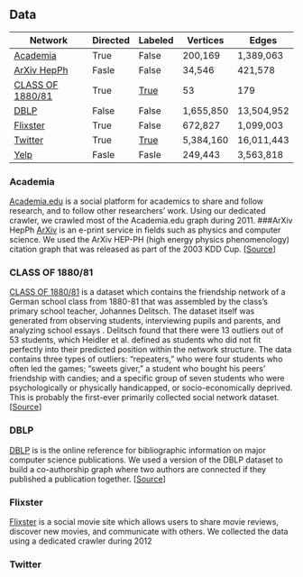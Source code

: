 ## Data
| Network               | Directed | Labeled   | Vertices  | Edges      |
|-----------------------|----------|-----------|-----------|------------|
| [Academia][1]         | True     | False     | 200,169   | 1,389,063  |
| [ArXiv HepPh][2]      | Fasle    | False     | 34,546    | 421,578    |
| [CLASS OF 1880/81][3] | True     | [True][8] | 53        | 179        |
| [DBLP][4]             | False    | False     | 1,655,850 | 13,504,952 |
| [Flixster][5]         | True     | False     | 672,827   | 1,099,003  |
| [Twitter][6]          | True     | [True][9] | 5,384,160 | 16,011,443 |
| [Yelp][7]             | Fasle    | Fasle     | 249,443   | 3,563,818  |

### Academia
[Academia.edu][10] is a social platform for academics to share and follow research, and to follow other researchers’ work. Using our dedicated crawler,
we crawled most of the Academia.edu graph during 2011.
###ArXiv HepPh
[ArXiv][11] is an e-print service in fields such as physics and computer science.
We used the ArXiv HEP-PH (high energy physics phenomenology) citation graph that was released as part of the 2003 KDD Cup. [[Source][17]]
### CLASS OF 1880/81
[CLASS OF 1880/81][12] is a dataset which contains the friendship network of a German school class from 1880-81 that was assembled by the class’s primary school teacher, Johannes Delitsch.
The dataset itself was generated from observing students, interviewing pupils and parents, and analyzing school essays .
Delitsch found that there were 13 outliers out of 53 students, which Heidler et al. defined as students who did not fit perfectly into their predicted position within the network structure.
The data contains three types of outliers: “repeaters,” who were four
students who often led the games; “sweets giver,” a student who bought
his peers’ friendship with candies; and a specific group of seven students
who were psychologically or physically handicapped, or socio-economically deprived.
This is probably the first-ever primarily collected social network dataset. [[Source][18]]
### DBLP
[DBLP][13] is  is the online reference for bibliographic information on major computer science publications.
We used a version of the DBLP dataset to build a co-authorship graph where two authors are connected if they published
a publication together. [[Source][19]]
### Flixster
[Flixster][14] is a social movie site which allows users to share movie reviews, discover new movies, and communicate with others.
We collected the data using a dedicated crawler during 2012
### Twitter

[1]: http://proj.ise.bgu.ac.il/sns/datasets/academia.csv.gz
[2]: http://proj.ise.bgu.ac.il/sns/datasets/Cit-HepPh.txt.csv.gz
[3]: http://proj.ise.bgu.ac.il/sns/datasets/Relationship_patterns_in_the_19th_century.csv
[4]: http://proj.ise.bgu.ac.il/sns/datasets/dblp_coauthorship.csv.csv.gz
[5]: http://proj.ise.bgu.ac.il/sns/datasets/flixster.csv.gz
[6]: http://proj.ise.bgu.ac.il/sns/datasets/twitter.csv.gz
[7]: http://proj.ise.bgu.ac.il/sns/datasets/yelp_user_graph.csv.csv.gz
[8]: http://proj.ise.bgu.ac.il/sns/datasets/Relationship_patterns_labels.csv
[9]: http://proj.ise.bgu.ac.il/sns/datasets/twitter_fake_ids.csv
[10]: https://www.academia.edu/
[11]: https://arxiv.org
[12]: http://www.sciencedirect.com/science/article/pii/S0378873313000865
[13]: http://dblp.uni-trier.de/
[14]: http://flixster.com/
[15]: http://twitter.com
[16]: http://yelp.com
[17]: https://snap.stanford.edu/data/cit-HepPh.html
[18]: https://github.com/gephi/gephi/wiki/Datasets
[19]: http://dblp.uni-trier.de/xml/
[20]: https://www.yelp.com/dataset_challenge